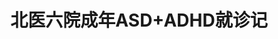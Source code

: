 ---
title: 北医六院成年ASD+ADHD就诊记
tags: [孤独症, Aspie]
color: info
description: 转自作者豆瓣，有问题联系作者请到豆瓣，文末阅读原文有链接
external_url: http://mp.weixin.qq.com/s?__biz=MzIyMzgyMjY5NQ==&amp;mid=2247484064&amp;idx=1&amp;sn=daf306e34794622121e4b24454bd59e0&amp;chksm=e81914a8df6e9dbe92f17d871c45257eaad504ce75e82604cd03f0c1e3eee6706b3b0b7fcd8b&amp;scene=27#wechat_redirect
---